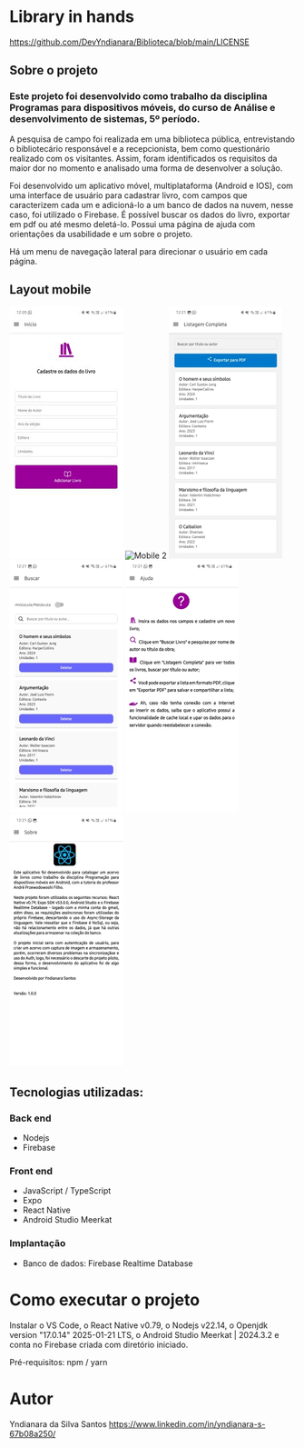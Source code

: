 # Library in hands

https://github.com/DevYndianara/Biblioteca/blob/main/LICENSE

## Sobre o projeto

### Este projeto foi desenvolvido como trabalho da disciplina Programas para dispositivos móveis, do curso de Análise e desenvolvimento de sistemas, 5º período. 
A pesquisa de campo foi realizada em uma biblioteca pública, entrevistando o bibliotecário responsável e a recepcionista, bem como questionário realizado com os visitantes. Assim, foram identificados os requisitos da maior dor no momento e analisado uma forma de desenvolver a solução.

Foi desenvolvido um aplicativo móvel, multiplataforma (Android e IOS), com uma interface de usuário para cadastrar livro, com campos que caracterizem cada um e adicioná-lo a um banco de dados na nuvem, nesse caso, foi utilizado o Firebase. É possível buscar os dados do livro, exportar em pdf ou até mesmo deletá-lo. Possui uma página de ajuda com orientações da usabilidade e um sobre o projeto.

Há um menu de navegação lateral para direcionar o usuário em cada página.

## Layout mobile
![Mobile 1](https://github.com/DevYndianara/Biblioteca/blob/main/assets/HomeScreen2.jpg) ![Mobile 2](https://github.com/DevYndianara/Biblioteca/blob/main/assets/Menu%20de%20navega%C3%A7%C3%A3o2.jpg) ![Mobile 3](https://github.com/DevYndianara/Biblioteca/blob/main/assets/ListagemCompleta2.jpg) ![Mobile 4](https://github.com/DevYndianara/Biblioteca/blob/main/assets/Busca%20de%20livros2.jpg) ![Mobile 5](https://github.com/DevYndianara/Biblioteca/blob/main/assets/Ajuda2.jpg) ![Mobile6](https://github.com/DevYndianara/Biblioteca/blob/main/assets/Sobre2.jpg)

## Tecnologias utilizadas:
### Back end

- Nodejs
- Firebase

### Front end

- JavaScript / TypeScript
- Expo
- React Native
- Android Studio Meerkat
  
### Implantação 

* Banco de dados: Firebase Realtime Database

# Como executar o projeto

Instalar o VS Code, o React Native v0.79, o Nodejs v22.14, o Openjdk version "17.0.14" 2025-01-21 LTS, o Android Studio Meerkat | 2024.3.2 e conta no Firebase criada com diretório iniciado.

Pré-requisitos: npm / yarn

# Autor
Yndianara da Silva Santos
https://www.linkedin.com/in/yndianara-s-67b08a250/

  

